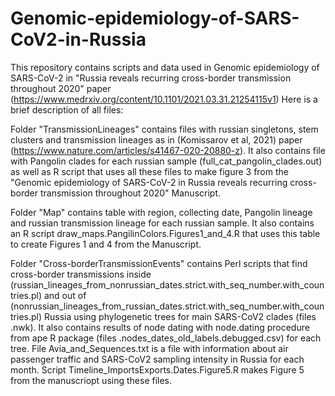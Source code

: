 # Genomic-epidemiology-of-SARS-CoV2-in-Russia
This repository contains scripts and data used in Genomic epidemiology of SARS-CoV-2 in "Russia reveals recurring cross-border transmission throughout 2020" paper (https://www.medrxiv.org/content/10.1101/2021.03.31.21254115v1)
Here is a brief description of all files:

Folder "TransmissionLineages" contains files with russian singletons, stem clusters and transmission lineages as in (Komissarov et al, 2021) paper (https://www.nature.com/articles/s41467-020-20880-z). It also contains file with Pangolin clades for each russian sample (full_cat_pangolin_clades.out) as well as R script that uses all these files to make figure 3 from the "Genomic epidemiology of SARS-CoV-2 in Russia reveals recurring cross-border transmission throughout 2020" Manuscript.

Folder "Map" contains table with region, collecting date, Pangolin lineage and russian transmission lineage for each russian sample. It also contains an R script draw_maps.PangilinColors.Figures1_and_4.R that uses this table to create Figures 1 and 4 from the Manuscript.

Folder "Cross-borderTransmissionEvents" contains Perl scripts that find cross-border transmissions inside (russian_lineages_from_nonrussian_dates.strict.with_seq_number.with_countries.pl) and out of (nonrussian_lineages_from_russian_dates.strict.with_seq_number.with_countries.pl) Russia using phylogenetic trees for main SARS-CoV2 clades (files .nwk). It also contains results of node dating with node.dating procedure from ape R package (files .nodes_dates_old_labels.debugged.csv) for each tree. File Avia_and_Sequences.txt is a file with information about air passenger traffic and SARS-CoV2 sampling intensity in Russia for each month. Script Timeline_ImportsExports.Dates.Figure5.R makes Figure 5 from the manuscriopt using these files. 
